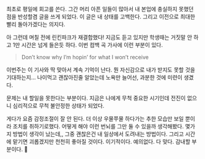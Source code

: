 최초로 평일에 회고를 쓴다. 그간 머리 아픈 일들이 많아서 내 본업에 충실하지 못했던 점을 반성할겸 글을 쓰게 되었다. 이 글은 내 상태를 고백한다. 그리고 이전으로 최대한 빨리 돌아가겠다는 의지다. 

아 그런데 며칠 전에 린킨파크가 재결합했다! 지금도 듣고 있지만 학생때는 거짓말 안 하고 1만 시간은 넘게 들은듯 하다. 이번 컴백 곡 가사에 이런 부분이 있다.

> Don’t know why I’m hopin’ for what I won’t receive

이번주는 이 기사와 딱 맞아서 계속 기억이 난다. 뭔 자신감으로 내가 받지도 못할 것을 기대하는지… 나이먹고 괜찮아진줄 알았는데 노욕만 늘어선, 과분한 것에 미련이 생겼다. 

문제는 내 할일을 못한다는 부분이다. 지금은 나에게 무척 중요한 시기인데 전진이 없으니 심리적으로 무척 불안정한 상태가 되었다.

게다가 요즘 감정조절이 잘 안 된다. 더 이상 우물쭈물 하다가는 추한 모습만 보일 뿐이라 조치를 취하기로했다. 어떻게 해야 이런 번뇌를 그만 둘 수 있을까 생각해봤다. 몇가지 방법이 생각이 났는데,, 그중 괜찮은건 내 일상에서 도려내는 방법이다. 그리고 시간에 맡기면 괴롭겠지만 천천히 좋아질 것이다. 이기적이다. 예의없다. 다 맞다. 감내할 부분이다. 🤧

